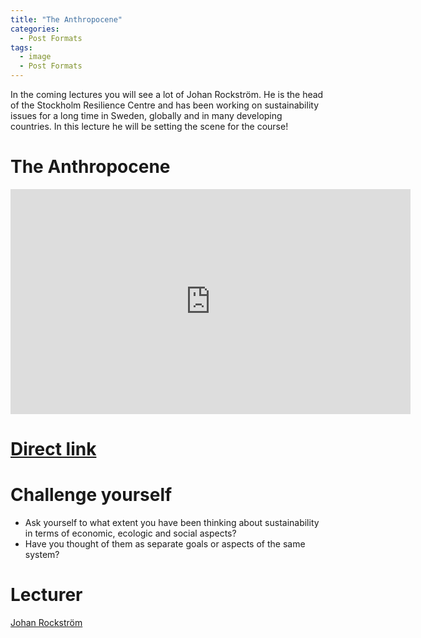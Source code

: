 ```yaml
---
title: "The Anthropocene"
categories:
  - Post Formats
tags:
  - image
  - Post Formats
---
```


In the coming lectures you will see a lot of Johan Rockström. He is the head of the Stockholm Resilience Centre and has been working on sustainability issues for a long time in Sweden, globally and in many developing countries. In this lecture he will be setting the scene for the course!

# The Anthropocene

<iframe width="640" height="360" src="https://www.youtube.com/embed/qtg5zP89qH8" frameborder="0" allowfullscreen></iframe>


# [Direct link](https://www.youtube.com/embed/qtg5zP89qH8)

# Challenge yourself

* Ask yourself to what extent you have been thinking about sustainability in terms of economic, ecologic and social aspects?
* Have you thought of them as separate goals or aspects of the same system? 


# Lecturer 

[Johan Rockström](http://www.stockholmresilience.org/21/contact/staff/1-16-2008-rockstrom.html)
